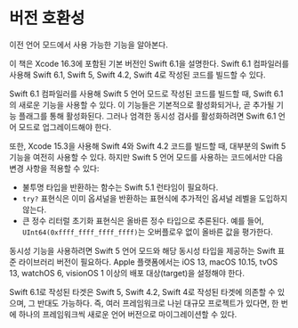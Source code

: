 # 버전 호환성

이전 언어 모드에서 사용 가능한 기능을 알아본다.

이 책은 Xcode 16.3에 포함된 기본 버전인 Swift 6.1을 설명한다. Swift 6.1 컴파일러를 사용해 Swift 6.1, Swift 5, Swift 4.2, Swift 4로 작성된 코드를 빌드할 수 있다.

Swift 6.1 컴파일러를 사용해 Swift 5 언어 모드로 작성된 코드를 빌드할 때, Swift 6.1의 새로운 기능을 사용할 수 있다. 이 기능들은 기본적으로 활성화되거나, 곧 추가될 기능 플래그를 통해 활성화된다. 그러나 엄격한 동시성 검사를 활성화하려면 Swift 6.1 언어 모드로 업그레이드해야 한다.

또한, Xcode 15.3을 사용해 Swift 4와 Swift 4.2 코드를 빌드할 때, 대부분의 Swift 5 기능을 여전히 사용할 수 있다. 하지만 Swift 5 언어 모드를 사용하는 코드에서만 다음 변경 사항을 적용할 수 있다:

- 불투명 타입을 반환하는 함수는 Swift 5.1 런타임이 필요하다.
- `try?` 표현식은 이미 옵셔널을 반환하는 표현식에 추가적인 옵셔널 레벨을 도입하지 않는다.
- 큰 정수 리터럴 초기화 표현식은 올바른 정수 타입으로 추론된다. 예를 들어, `UInt64(0xffff_ffff_ffff_ffff)`는 오버플로우 없이 올바른 값을 평가한다.

동시성 기능을 사용하려면 Swift 5 언어 모드와 해당 동시성 타입을 제공하는 Swift 표준 라이브러리 버전이 필요하다. Apple 플랫폼에서는 iOS 13, macOS 10.15, tvOS 13, watchOS 6, visionOS 1 이상의 배포 대상(target)을 설정해야 한다.

Swift 6.1로 작성된 타겟은 Swift 5, Swift 4.2, Swift 4로 작성된 타겟에 의존할 수 있으며, 그 반대도 가능하다. 즉, 여러 프레임워크로 나뉜 대규모 프로젝트가 있다면, 한 번에 하나의 프레임워크씩 새로운 언어 버전으로 마이그레이션할 수 있다.

<!--
이 소스 파일은 Swift.org 오픈 소스 프로젝트의 일부입니다.

Copyright (c) 2014 - 2022 Apple Inc. 및 Swift 프로젝트 기여자
Apache License v2.0 및 Runtime Library Exception에 따라 라이선스가 부여됨

라이선스 정보는 https://swift.org/LICENSE.txt에서 확인할 수 있습니다.
Swift 프로젝트 기여자 목록은 https://swift.org/CONTRIBUTORS.txt에서 확인할 수 있습니다.
-->


